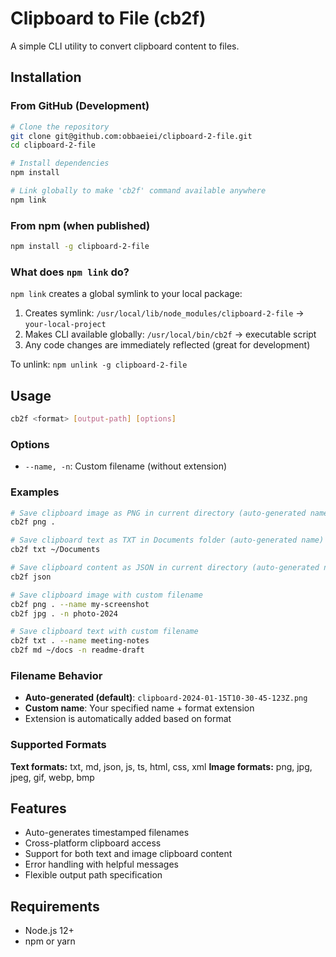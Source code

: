 # Clipboard to File (cb2f)

A simple CLI utility to convert clipboard content to files.

## Installation

### From GitHub (Development)

```bash
# Clone the repository
git clone git@github.com:obbaeiei/clipboard-2-file.git
cd clipboard-2-file

# Install dependencies
npm install

# Link globally to make 'cb2f' command available anywhere
npm link
```

### From npm (when published)

```bash
npm install -g clipboard-2-file
```

### What does `npm link` do?

`npm link` creates a global symlink to your local package:
1. Creates symlink: `/usr/local/lib/node_modules/clipboard-2-file` → `your-local-project`
2. Makes CLI available globally: `/usr/local/bin/cb2f` → executable script
3. Any code changes are immediately reflected (great for development)

To unlink: `npm unlink -g clipboard-2-file`

## Usage

```bash
cb2f <format> [output-path] [options]
```

### Options

- `--name, -n`: Custom filename (without extension)

### Examples

```bash
# Save clipboard image as PNG in current directory (auto-generated name)
cb2f png .

# Save clipboard text as TXT in Documents folder (auto-generated name)
cb2f txt ~/Documents

# Save clipboard content as JSON in current directory (auto-generated name)
cb2f json

# Save clipboard image with custom filename
cb2f png . --name my-screenshot
cb2f jpg . -n photo-2024

# Save clipboard text with custom filename
cb2f txt . --name meeting-notes
cb2f md ~/docs -n readme-draft
```

### Filename Behavior

- **Auto-generated (default)**: `clipboard-2024-01-15T10-30-45-123Z.png`
- **Custom name**: Your specified name + format extension
- Extension is automatically added based on format

### Supported Formats

**Text formats:** txt, md, json, js, ts, html, css, xml
**Image formats:** png, jpg, jpeg, gif, webp, bmp

## Features

- Auto-generates timestamped filenames
- Cross-platform clipboard access
- Support for both text and image clipboard content
- Error handling with helpful messages
- Flexible output path specification

## Requirements

- Node.js 12+
- npm or yarn